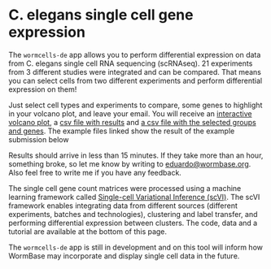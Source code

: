 
# C. elegans single cell gene expression

The `wormcells-de` app allows you to perform differential expression on data from C. elegans single cell RNA sequencing (scRNAseq). 21 experiments from 3 different studies were integrated and can be compared. That means you can select cells from two different experiments and perform differential expression on them!


Just select cell types and experiments to compare, some genes to highlight in your volcano plot, and leave
    your email. You will receive an [interactive volcano plot](https://scvi-differential-expression.s3.us-east-2.amazonaws.com/plots/eduardo%40wormbase.org%4020200404-012743-results.html), a
    [csv file with results](https://scvi-differential-expression.s3.us-east-2.amazonaws.com/csv/eduardo%40wormbase.org%4020200404-012743-results.csv) and
     [a csv file with the selected groups and genes](https://scvi-differential-expression.s3.us-east-2.amazonaws.com/submissions/eduardo%40wormbase.org%2520200404-012743.csv).
        The example files linked show the result of the example submission below

 Results should arrive in less than 15 minutes. If they take more than an hour, something broke, so let me know by writing to eduardo@wormbase.org. Also feel free to write me if you have any feedback.


The single cell gene count matrices were processed using a machine learning framework called [Single-cell Variational Inference (scVI)](https://github.com/YosefLab/scVI). The scVI framework enables integrating data from different sources (different experiments, batches and technologies), clustering and label transfer, and performing differential expression between clusters. The code, data and a tutorial are available at the bottom of this page. 

The `wormcells-de` app is still in development and on this tool will inform how WormBase may incorporate and display single cell data in the future. 
